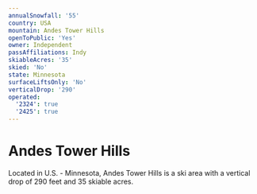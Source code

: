 ```yaml
---
annualSnowfall: '55'
country: USA
mountain: Andes Tower Hills
openToPublic: 'Yes'
owner: Independent
passAffiliations: Indy
skiableAcres: '35'
skied: 'No'
state: Minnesota
surfaceLiftsOnly: 'No'
verticalDrop: '290'
operated:
  '2324': true
  '2425': true
---
```



# Andes Tower Hills

Located in U.S. - Minnesota, Andes Tower Hills is a ski area with a vertical drop of 290 feet and 35 skiable acres.
